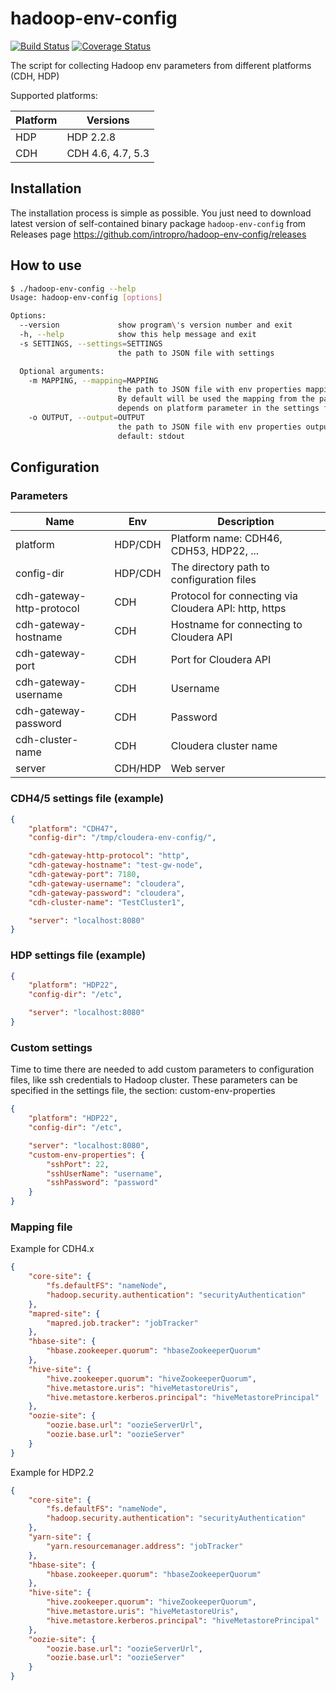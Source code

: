 # hadoop-env-config

[![Build Status](https://travis-ci.org/intropro/hadoop-env-config.svg?branch=master)](https://travis-ci.org/intropro/hadoop-env-config)
[![Coverage Status](https://coveralls.io/repos/github/intropro/hadoop-env-config/badge.svg?branch=master)](https://coveralls.io/github/intropro/hadoop-env-config?branch=master)

The script for collecting Hadoop env parameters from different platforms (CDH, HDP)

Supported platforms:

Platform    | Versions
------------| ------------------
HDP         | HDP 2.2.8
CDH         | CDH 4.6, 4.7, 5.3


## Installation

The installation process is simple as possible. You just need to download latest version of self-contained
binary package `hadoop-env-config` from Releases page https://github.com/intropro/hadoop-env-config/releases

## How to use

```sh
$ ./hadoop-env-config --help
Usage: hadoop-env-config [options]

Options:
  --version             show program\'s version number and exit
  -h, --help            show this help message and exit
  -s SETTINGS, --settings=SETTINGS
                        the path to JSON file with settings

  Optional arguments:
    -m MAPPING, --mapping=MAPPING
                        the path to JSON file with env properties mapping.
                        By default will be used the mapping from the package,
                        depends on platform parameter in the settings file.
    -o OUTPUT, --output=OUTPUT
                        the path to JSON file with env properties output,
                        default: stdout

```

## Configuration

### Parameters

Name                        | Env      | Description
--------------------------- | -------- | --------------------
platform                    | HDP/CDH  | Platform name: CDH46, CDH53, HDP22, ...
config-dir                  | HDP/CDH  | The directory path to configuration files
cdh-gateway-http-protocol   | CDH      | Protocol for connecting via Cloudera API: http, https
cdh-gateway-hostname        | CDH      | Hostname for connecting to Cloudera API
cdh-gateway-port            | CDH      | Port for Cloudera API
cdh-gateway-username        | CDH      | Username
cdh-gateway-password        | CDH      | Password
cdh-cluster-name            | CDH      | Cloudera cluster name
server                      | CDH/HDP  | Web server


### CDH4/5 settings file (example)

```json
{
    "platform": "CDH47",
    "config-dir": "/tmp/cloudera-env-config/",

    "cdh-gateway-http-protocol": "http",
    "cdh-gateway-hostname": "test-gw-node",
    "cdh-gateway-port": 7180,
    "cdh-gateway-username": "cloudera",
    "cdh-gateway-password": "cloudera",
    "cdh-cluster-name": "TestCluster1",

    "server": "localhost:8080"
}
```



### HDP settings file (example)

```json
{
    "platform": "HDP22",
    "config-dir": "/etc",

    "server": "localhost:8080"
}
```

### Custom settings

Time to time there are needed to add custom parameters to configuration files, like ssh credentials to Hadoop cluster.
These parameters can be specified in the settings file, the section: custom-env-properties

```json
{
    "platform": "HDP22",
    "config-dir": "/etc",

    "server": "localhost:8080",
    "custom-env-properties": {
        "sshPort": 22,
        "sshUserName": "username",
        "sshPassword": "password"
    }
}
```


### Mapping file

Example for CDH4.x

```json
{
    "core-site": {
        "fs.defaultFS": "nameNode",
        "hadoop.security.authentication": "securityAuthentication"
    },
    "mapred-site": {
        "mapred.job.tracker": "jobTracker"
    },
    "hbase-site": {
        "hbase.zookeeper.quorum": "hbaseZookeeperQuorum"
    },
    "hive-site": {
        "hive.zookeeper.quorum": "hiveZookeeperQuorum",
        "hive.metastore.uris": "hiveMetastoreUris",
        "hive.metastore.kerberos.principal": "hiveMetastorePrincipal"
    },
    "oozie-site": {
        "oozie.base.url": "oozieServerUrl",
        "oozie.base.url": "oozieServer"
    }
}
```

Example for HDP2.2

```json
{
    "core-site": {
        "fs.defaultFS": "nameNode",
        "hadoop.security.authentication": "securityAuthentication"
    },
    "yarn-site": {
        "yarn.resourcemanager.address": "jobTracker"
    },
    "hbase-site": {
        "hbase.zookeeper.quorum": "hbaseZookeeperQuorum"
    },
    "hive-site": {
        "hive.zookeeper.quorum": "hiveZookeeperQuorum",
        "hive.metastore.uris": "hiveMetastoreUris",
        "hive.metastore.kerberos.principal": "hiveMetastorePrincipal"
    },
    "oozie-site": {
        "oozie.base.url": "oozieServerUrl",
        "oozie.base.url": "oozieServer"
    }
}

```
